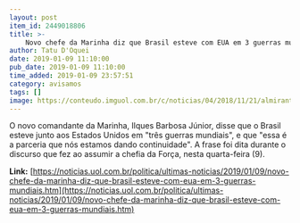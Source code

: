 ```yaml
---
layout: post
item_id: 2449018806
title: >-
    Novo chefe da Marinha diz que Brasil esteve com EUA em 3 guerras mundiais
author: Tatu D'Oquei
date: 2019-01-09 11:10:00
pub_date: 2019-01-09 11:10:00
time_added: 2019-01-09 23:57:51
category: avisamos
tags: []
image: https://conteudo.imguol.com.br/c/noticias/04/2018/11/21/almirante-de-esquadra-ilques-barbosa-junior-1542832732486_300x200.jpg
---
```


O novo comandante da Marinha, Ilques Barbosa Júnior, disse que o Brasil esteve junto aos Estados Unidos em "três guerras mundiais", e que "essa é a parceria que nós estamos dando continuidade". A frase foi dita durante o discurso que fez ao assumir a chefia da Força, nesta quarta-feira (9).

**Link:** [https://noticias.uol.com.br/politica/ultimas-noticias/2019/01/09/novo-chefe-da-marinha-diz-que-brasil-esteve-com-eua-em-3-guerras-mundiais.htm](https://noticias.uol.com.br/politica/ultimas-noticias/2019/01/09/novo-chefe-da-marinha-diz-que-brasil-esteve-com-eua-em-3-guerras-mundiais.htm)

